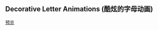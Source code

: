 ## Decorative Letter Animations (酷炫的字母动画)

[预览](https://cooodev.github.io/Frontend-Library/packages/DecorativeLetterAnimations/)





